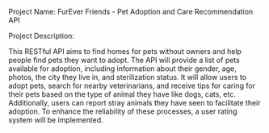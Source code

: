 Project Name: FurEver Friends - Pet Adoption and Care Recommendation API


Project Description:

This RESTful API aims to find homes for pets without owners and help people find pets they
want to adopt. The API will provide a list of pets available for adoption, including information
about their gender, age, photos, the city they live in, and sterilization status. It will allow users to
adopt pets, search for nearby veterinarians, and receive tips for caring for their pets based on the
type of animal they have like dogs, cats, etc. Additionally, users can report stray animals they
have seen to facilitate their adoption. To enhance the reliability of these processes, a user rating
system will be implemented.
